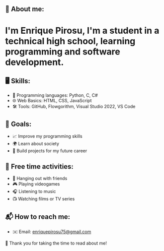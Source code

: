 ## 🌿 About me:
# I'm Enrique Pirosu, I'm a student in a technical high school, learning programming and software development.

## 🖥️ Skills:
- 🐍 Programming languages: Python, C, C#
- 🌐 Web Basics: HTML, CSS, JavaScript
- 🛠 Tools: GitHub, Flowgorithm, Visual Studio 2022, VS Code

## 🎯 Goals:
- 📈 Improve my programming skills
- 🌍 Learn about society
- 🚀 Build projects for my future career

## 🎉 Free time activities:
- 👥 Hanging out with friends
- 🎮 Playing videogames
- 🎧 Listening to music
- 📺 Watching films or TV series

## 📬 How to reach me:
- ✉️ Email: enriquepirosu75@gmail.com


🙏 Thank you for taking the time to read about me! 

